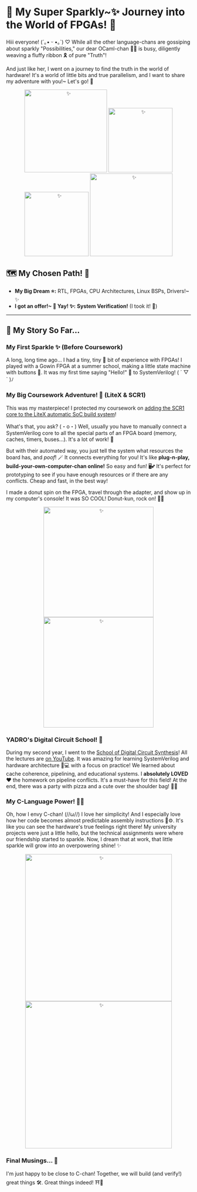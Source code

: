 
# 💖 My Super Sparkly~✨ Journey into the World of FPGAs! 💖

Hiii everyone! (´｡• ᵕ •｡`) ♡ While all the other language-chans are gossiping about sparkly "Possibilities," our dear OCaml-chan 🎀🐫 is busy, diligently weaving a fluffy ribbon 🎗️ of pure "Truth"!

And just like her, I went on a journey to find the truth in the world of hardware! It's a world of little bits and true parallelism, and I want to share my adventure with you!~ Let's go! 🎉

<p align="center">
<img src="https://github.com/user-attachments/assets/b3789282-d2f5-4462-879a-7defb44eb1e0" alt="✨" width="225">
<img src="https://github.com/user-attachments/assets/c9d286c7-0efc-4b2d-8d88-3e0fc1a3d44a" alt="✨" width="175">
<img src="https://github.com/user-attachments/assets/9b628a22-69ff-424f-b6b7-13e07b1378f7" alt="✨" width="175"> 
<img src="https://github.com/user-attachments/assets/e6936c3c-d4b5-4673-9088-29fcea15730b" alt="✨" width="225"> 
</p>

## 🗺️ My Chosen Path! 💖

*   **My Big Dream ⭐:** RTL, FPGAs, CPU Architectures, Linux BSPs, Drivers!~ ✨
*   **I got an offer!~ 🎉 Yay! ✨:** **System Verification!** (I took it! 🥰)

---

## 📖 My Story So Far...

### My First Sparkle ✨ (Before Coursework)
A long, long time ago... I had a tiny, tiny 🌱 bit of experience with FPGAs! I played with a Gowin FPGA at a summer school, making a little state machine with buttons 🔴. It was my first time saying "Hello!" 👋 to SystemVerilog! ( ´ ▽ ` )ﾉ

### My Big Coursework Adventure! 🚀 (LiteX & SCR1)
This was my masterpiece! I protected my coursework on [adding the SCR1 core to the LiteX automatic SoC build system](https://github.com/Mukovenkov-Roman-Sergeyevich/scr1-colorlight-i9-litex)!

What's that, you ask? (・о・) Well, usually you have to manually connect a SystemVerilog core to all the special parts of an FPGA board (memory, caches, timers, buses...). It's a lot of work! 🥵

But with their automated way, you just tell the system what resources the board has, and *poof*! 🪄 It connects everything for you! It's like **plug-n-play, build-your-own-computer-chan online!** So easy and fun! 🖥️💕 It's perfect for prototyping to see if you have enough resources or if there are any conflicts. Cheap and fast, in the best way!

I made a donut spin on the FPGA, travel through the adapter, and show up in my computer's console! It was SO COOL! Donut-kun, rock on! 🍩💖

<p align="center">
<img src="https://github.com/user-attachments/assets/c9d286c7-0efc-4b2d-8d88-3e0fc1a3d44a" alt="✨" width="300">
<img src="https://github.com/user-attachments/assets/9b628a22-69ff-424f-b6b7-13e07b1378f7" alt="✨" width="300"> 
</p>

### YADRO's Digital Circuit School! 🏫
During my second year, I went to the [School of Digital Circuit Synthesis](https://engineer.yadro.com/chip-design-school/)! All the lectures are [on YouTube](https://www.youtube.com/channel/UCqDmnd8PoScGaBbwnbsyy1g). It was amazing for learning SystemVerilog and hardware architecture 🧠💻 with a focus on practice! We learned about cache coherence, pipelining, and educational systems. I **absolutely LOVED ❤️** the homework on pipeline conflicts. It's a must-have for this field! At the end, there was a party with pizza and a cute over the shoulder bag! 🍕👜

### My C-Language Power! 💪💖
Oh, how I envy C-chan! (//ω//) I love her simplicity! And I especially love how her code becomes almost predictable assembly instructions 📜⚙️. It's like you can see the hardware's true feelings right there! My university projects were just a little hello, but the technical assignments were where our friendship started to sparkle. Now, I dream that at work, that little sparkle will grow into an overpowering shine! ✨

<p align="center">
<img src="https://github.com/user-attachments/assets/82f9b567-997a-4d6f-aada-cd0d0a3ba6bb" alt="✨" width="400">
<img src="https://github.com/user-attachments/assets/28fe7db0-9337-4dd9-aa3a-e0a8cc488dae" alt="✨" width="400"> 
</p>

### Final Musings... 💭

I'm just happy to be close to C-chan! Together, we will build (and verify!) great things 🛠️. Great things indeed! ⛩️🎀

